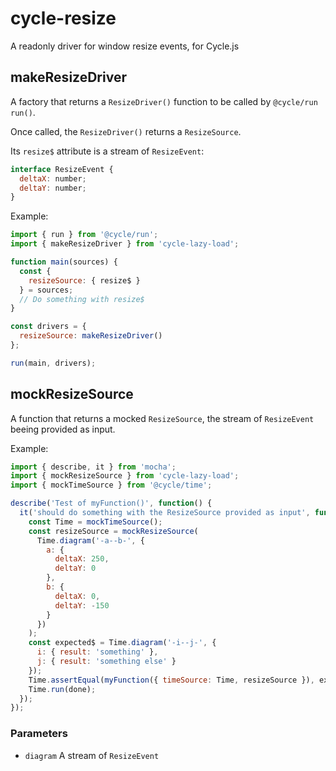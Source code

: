# cycle-resize

A readonly driver for window resize events, for Cycle.js

## makeResizeDriver

A factory that returns a `ResizeDriver()` function to be called by `@cycle/run` `run()`.

Once called, the `ResizeDriver()` returns a `ResizeSource`.

Its `resize$` attribute is a stream of `ResizeEvent`:

```javascript
interface ResizeEvent {
  deltaX: number;
  deltaY: number;
}
```

Example:

```javascript
import { run } from '@cycle/run';
import { makeResizeDriver } from 'cycle-lazy-load';

function main(sources) {
  const {
    resizeSource: { resize$ }
  } = sources;
  // Do something with resize$
}

const drivers = {
  resizeSource: makeResizeDriver()
};

run(main, drivers);
```

## mockResizeSource

A function that returns a mocked `ResizeSource`, the stream of `ResizeEvent`
beeing provided as input.

Example:

```javascript
import { describe, it } from 'mocha';
import { mockResizeSource } from 'cycle-lazy-load';
import { mockTimeSource } from '@cycle/time';

describe('Test of myFunction()', function() {
  it('should do something with the ResizeSource provided as input', function(done) {
    const Time = mockTimeSource();
    const resizeSource = mockResizeSource(
      Time.diagram('-a--b-', {
        a: {
          deltaX: 250,
          deltaY: 0
        },
        b: {
          deltaX: 0,
          deltaY: -150
        }
      })
    );
    const expected$ = Time.diagram('-i--j-', {
      i: { result: 'something' },
      j: { result: 'something else' }
    });
    Time.assertEqual(myFunction({ timeSource: Time, resizeSource }), expected$);
    Time.run(done);
  });
});
```

### Parameters

- `diagram` A stream of `ResizeEvent`
